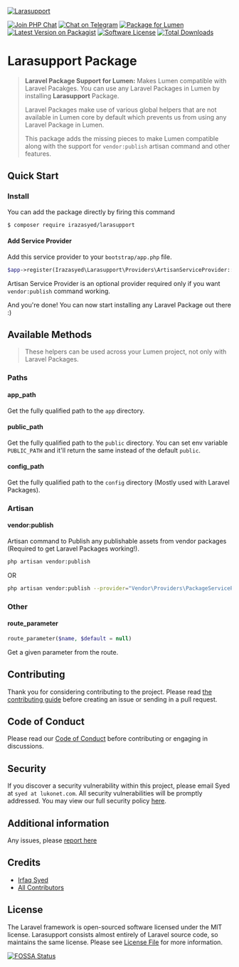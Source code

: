 [![Larasupport][img-hero]][link-repo]

[![Join PHP Chat][ico-phpchat]][link-phpchat]
[![Chat on Telegram][ico-telegram]][link-telegram]
[![Package for Lumen][ico-package]][link-repo]
[![Latest Version on Packagist][ico-version]][link-packagist]
[![Software License][ico-license]][link-license]
[![Total Downloads][ico-downloads]][link-downloads]

# Larasupport Package

> **Laravel Package Support for Lumen:** Makes Lumen compatible with Laravel Pacakges. You can use any Laravel Packages in Lumen by installing **Larasupport** Package.
>
> Laravel Packages make use of various global helpers that are not available in Lumen core by default which prevents us from using any Laravel Package in Lumen.
>
> This package adds the missing pieces to make Lumen compatible along with the support for `vendor:publish` artisan command and other features.  

## Quick Start

### Install

You can add the package directly by firing this command

```bash
$ composer require irazasyed/larasupport
```

#### Add Service Provider

Add this service provider to your `bootstrap/app.php` file.

``` php
$app->register(Irazasyed\Larasupport\Providers\ArtisanServiceProvider::class);
```

Artisan Service Provider is an optional provider required only if you want `vendor:publish` command working.

And you're done! You can now start installing any Laravel Package out there :)

## Available Methods

> These helpers can be used across your Lumen project, not only with Laravel Packages.

### Paths

#### app_path

Get the fully qualified path to the `app` directory.

#### public_path

Get the fully qualified path to the `public` directory. You can set env variable `PUBLIC_PATH` and it'll return the same instead of the default `public`.

#### config_path

Get the fully qualified path to the `config` directory (Mostly used with Laravel Packages).

### Artisan

#### vendor:publish

Artisan command to Publish any publishable assets from vendor packages (Required to get Laravel Packages working!).

``` bash
php artisan vendor:publish
```
OR

``` bash
php artisan vendor:publish --provider="Vendor\Providers\PackageServiceProvider" 
```

### Other

#### route_parameter

``` php
route_parameter($name, $default = null)
```

Get a given parameter from the route.

## Contributing

Thank you for considering contributing to the project. Please read [the contributing guide][link-contributing] before creating an issue or sending in a pull request.

## Code of Conduct

Please read our [Code of Conduct][link-code-of-conduct] before contributing or engaging in discussions.

## Security

If you discover a security vulnerability within this project, please email Syed at `syed at lukonet.com`. All security vulnerabilities will be promptly addressed. You may view our full security policy [here][link-security-policy].

## Additional information

Any issues, please [report here][link-issues]

## Credits

- [Irfaq Syed][link-author]
- [All Contributors][link-contributors]

## License

The Laravel framework is open-sourced software licensed under the MIT license. Larasupport consists almost entirely of Laravel source code, so maintains the same license. Please see [License File][link-license] for more information.

[ico-phpchat]: https://img.shields.io/badge/Slack-PHP%20Chat-5c6aaa.svg?style=flat-square&logo=slack&labelColor=4A154B
[ico-telegram]: https://img.shields.io/badge/@PHPChatCo-2CA5E0.svg?style=flat-square&logo=telegram&label=Telegram
[ico-version]: https://img.shields.io/packagist/v/irazasyed/larasupport.svg?style=flat-square
[ico-license]: https://img.shields.io/badge/license-MIT-brightgreen.svg?style=flat-square
[ico-downloads]: https://img.shields.io/packagist/dt/irazasyed/larasupport.svg?style=flat-square
[ico-package]: https://img.shields.io/badge/Package%20for%20-Lumen-blue.svg?style=flat-square
[img-hero]: https://user-images.githubusercontent.com/1915268/94963485-d91de800-0515-11eb-9780-3fac58d701a6.jpg

[link-phpchat]: https://phpchat.co/?ref=larasupport
[link-telegram]: https://t.me/PHPChatCo
[link-author]: https://github.com/irazasyed
[link-repo]: https://github.com/irazasyed/larasupport
[link-license]: https://github.com/irazasyed/larasupport/blob/master/LICENSE.md
[link-issues]: https://github.com/irazasyed/larasupport/issues
[link-contributors]: https://github.com/irazasyed/larasupport/contributors
[link-packagist]: https://packagist.org/packages/irazasyed/larasupport
[link-downloads]: https://packagist.org/packages/irazasyed/larasupport/stats
[link-contributing]: https://github.com/irazasyed/larasupport/blob/master/.github/CONTRIBUTING.md
[link-code-of-conduct]: https://github.com/irazasyed/larasupport/blob/master/.github/CODE_OF_CONDUCT.md
[link-security-policy]: https://github.com/irazasyed/larasupport/security/policy

[![FOSSA Status](https://app.fossa.io/api/projects/git%2Bgithub.com%2Firazasyed%2Flarasupport.svg?type=large)](https://app.fossa.io/projects/git%2Bgithub.com%2Firazasyed%2Flarasupport?ref=badge_large)

